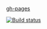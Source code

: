 [gh-pages](https://stanislavsus-edu.github.io/teleport_game/)

[![Build status](https://ci.appveyor.com/api/projects/status/ycqsi2591j881yee?svg=true)](https://ci.appveyor.com/project/Stanislavsus-edu/teleport-game)
